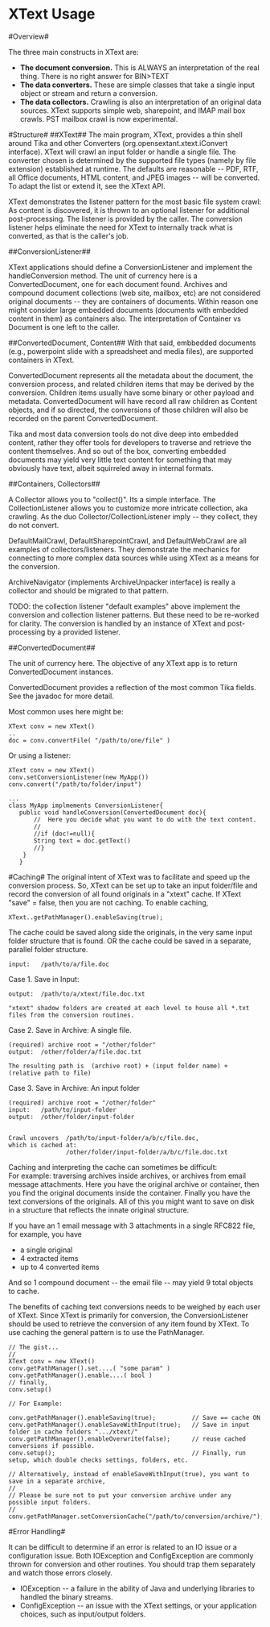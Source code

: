 XText Usage
===========

#Overview#

The three main constructs in XText are:

- **The document conversion.**  This is ALWAYS an interpretation of the real thing. There is no right answer for BIN>TEXT
- **The data converters.**  These are simple classes that take a single input object or stream and return a conversion.
- **The data collectors.** Crawling is also an interpretation of an original data sources.  XText supports simple web, 
  sharepoint, and IMAP mail box crawls. PST mailbox crawl is now experimental.
  

#Structure#
##XText##
The main program, XText, provides a thin shell around Tika and other Converters (org.opensextant.xtext.iConvert interface).
XText will crawl an input folder or handle a single file.  The converter chosen is determined by the supported file
types (namely by file extension) established at runtime.  The defaults are reasonable -- PDF, RTF, all Office documents, 
HTML content, and JPEG images -- will be converted.  To adapt the list or extend it, see the XText API.

XText demonstrates the listener pattern for the most basic file system crawl:  As content is discovered, it is thrown to 
an optional listener for additional post-processing.  The listener is provided by the caller.  The conversion listener 
helps eliminate the need for XText to internally track what is converted, as that is the caller's job.

##ConversionListener##

XText applications should define a ConversionListener and implement the handleConversion method.
The unit of currency here is a ConvertedDocument, one for each document found.  Archives and compound 
document collections (web site, mailbox, etc) are not considered original documents -- they are 
containers of documents.  Within reason one might consider large embedded documents (documents 
with embedded content in them) as containers also. The interpretation of Container vs Document is one 
left to the caller.

##ConvertedDocument, Content##
With that said,  embbedded documents (e.g., powerpoint slide with a spreadsheet and media files), are supported
containers in XText.

ConvertedDocument represents all the metadata about the document, the conversion process, and related children items
that may be derived by the conversion.   Children items usually have some binary or other payload and metadata.
ConvertedDocument will have record all raw children as Content objects, and if so directed, the conversions of
those children will also be recorded on the parent  ConvertedDocument.

Tika and most data conversion tools do not dive deep into embedded content, rather they offer tools for 
developers to traverse and retrieve the content themselves.  And so out of the box, converting embedded
documents may yield very little text content for something that may obviously have text, albeit squirreled 
away in internal formats.

##Containers, Collectors##

A Collector allows you to "collect()".  Its a simple interface.
The CollectionListener allows you to customize more intricate collection, aka crawling. 
As the duo Collector/CollectionListener imply -- they collect, they do not convert.

DefaultMailCrawl, DefaultSharepointCrawl, and DefaultWebCrawl  are all examples of collectors/listeners.
They demonstrate the mechanics for connecting to more complex data sources while using XText as a means
for the conversion. 

ArchiveNavigator (implements ArchiveUnpacker interface) is really a collector and should be migrated
to that pattern.

TODO: the collection listener "default examples" above implement the conversion and collection listener patterns.
But these need to be re-worked for clarity.  The conversion is handled by an instance of XText and post-processing by a provided listener. 




##ConvertedDocument##

The unit of currency here. The objective of any XText app is to return ConvertedDocument instances.

ConvertedDocument provides a reflection of the most common Tika fields. 
See the javadoc  for more detail.   

Most common uses here might be:

    XText conv = new XText()
    ..
    doc = conv.convertFile( "/path/to/one/file" )
    
Or  using a listener:

    XText conv = new XText()
    conv.setConversionListener(new MyApp())
    conv.convert("/path/to/folder/input")
    
    ...
    class MyApp implmements ConversionListener{
       public void handleConversion(ConvertedDocument doc){
           //  Here you decide what you want to do with the text content.
           // 
           //if (doc!=null){
           String text = doc.getText()
           //}
        }
       }    
       
       
#Caching#
The original intent of XText was to facilitate and speed up the conversion process.
So, XText can be set up to take an input folder/file and record the conversion 
of all found originals in a "xtext" cache.    If XText "save" = false, then you are not caching. 
To enable caching, 

    XText..getPathManager().enableSaving(true);

The cache could be saved along side the originals, in the very same input folder structure that is found.
OR the cache could be saved in a separate, parallel folder structure.

    input:   /path/to/a/file.doc

 Case 1.  Save in Input:
 
    output:  /path/to/a/xtext/file.doc.txt
    
    "xtext" shadow folders are created at each level to house all *.txt files from the conversion routines.
    
Case 2.  Save in Archive:  A single file.

    (required) archive root = "/other/folder"
    output:  /other/folder/a/file.doc.txt
    
    The resulting path is  (archive root) + (input folder name) + (relative path to file)
    

Case 3.  Save in  Archive: An input folder

    (required) archive root = "/other/folder"     
    input:   /path/to/input-folder
    output:  /other/folder/input-folder
    
    
    Crawl uncovers  /path/to/input-folder/a/b/c/file.doc,  
    which is cached at:
                    /other/folder/input-folder/a/b/c/file.doc.txt
    
    

Caching and interpreting the cache can sometimes be difficult:  
For example: traversing archives inside archives, or archives from email message attachments.
Here you have the original archive or container, then you find the original documents inside the container.
Finally you have the text conversions of the originals.
All of this you might want to save on disk in a structure that reflects the innate original structure.

If you have an 1 email message with 3 attachments in a single RFC822 file, for example, you have 

* a single original
* 4 extracted items
* up to 4 converted items

And so 1 compound document -- the email file -- may yield 9 total objects to cache.

The benefits of caching text conversions needs to be weighed by each user of XText.
Since XText is primarily for conversion, the ConversionListener should be used to retrieve
the conversion of any item found by XText.  To use caching the general pattern is to use the PathManager.

    // The gist...
    //
    XText conv = new XText()
    conv.getPathManager().set....( "some param" )
    conv.getPathManager().enable....( bool )
    // finally, 
    conv.setup()

    // For Example:    

    conv.getPathManager().enableSaving(true);          // Save == cache ON    
    conv.getPathManager().enableSaveWithInput(true);   // Save in input folder in cache folders ".../xtext/"
    conv.getPathManager().enableOverwrite(false);      // reuse cached conversions if possible.
    conv.setup();                                      // Finally, run setup, which double checks settings, folders, etc.
   
    // Alternatively, instead of enableSaveWithInput(true), you want to save in a separate archive,
    //
    // Please be sure not to put your conversion archive under any possible input folders. 
    //  
    conv.getPathManager.setConversionCache("/path/to/conversion/archive/");

   
#Error Handling#

It can be difficult to determine if an error is related to an IO issue or a configuration issue.  Both IOException and ConfigException 
are commonly thrown for conversion and other routines.  You should trap them separately and watch those errors closely.

* IOException -- a failure in the ability of Java and underlying libraries to handled the binary streams.
* ConfigException -- an issue with the XText settings, or your application choices, such as input/output folders.
